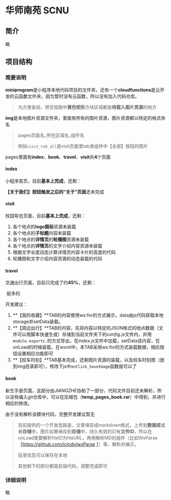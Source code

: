 # 华师南苑 SCNU

## 简介

略

## 项目结构

### 简要说明

**miniprogram**是小程序本地代码项目的文件夹，还有一个**cloudfunctions**是云开发的云函数文件夹，因为暂时没有云函数，所以没有加入代码仓库。

> 为方便查阅，预览视图中**黄色矩形**方块区域都是**待载入图片资源**的地方

**img**是本地图片资源文件夹，里面有所有的图片资源，图片资源都以特定的格式命名

>pages页面名\_所在区域名\_组件名
>
>例如`visit_tab_all`是visit页面里tab类组件中【全部】按钮的图片

pages里面有**index**、**book**、**travel**、**visit**共**4**个页面

#### index

小程序首页，目前**基本上完成**，还剩：

​	**【关于我们】**按钮触发之后的**“关于”页面**还未完成

#### visit

校园导览页面，目前**基本上完成**，还剩：

1. 各个地点的**logo图标**资源未装载
2. 各个地点的**子标题**内容未装载
3. 各个地点的**详情页**的**轮播图**资源未装载
4. 各个地点的**详情页**的文字介绍内容资源未装载
5. 根据文字长度动态计算详情页内容卡片的高度的代码
6. 轮播图和文字介绍内容资源的动态装载的代码

#### travel

交通出行页面，目前只完成了约**45%**，还剩：

​	挺多的

开发建议：

1. **【我的收藏】**TAB的内容使用wx:for的方式展示，data由js代码获取本地storage并setData装载。
2. **【周边出行】**TAB的内容，先将内容以特定的JSON格式的地点数据（文件可以用脚本快速生成）存储到当前文件夹下的*config.js*文件内，并用`module.exports.`的方式导出，在*index.js*文件中加载，setData该内容，在onLoad的时候装载，在wxml中，本TAB采用wx:for的方式装载数据，相应按钮设置相应功能即可
3. **【校车时刻】**TAB基本完成，还剩图片资源的装载，以及校车时刻图（放到img目录即可），修改下js中`onClick_SaveImage`函数就可以了

#### book

新生手册页面，这部分由*JIANGZHE*协助了一部分，代码文件目前还未解析，所以没有编入git仓库中，可以在压缩包（**temp_pages_book.rar**）中得到，并进行相应的修改。

由于没有解析该模块代码，完整开发建议暂无

> 目前提供的一个开发思路是，文章保存成markdown格式，上传到**数据库**或者**存储**中，图片如果保存到**存储**中，持久有效的只有**文件ID**，所以在onLoad里要解析fileID为fileURL，再用解析MD的组件（比如WxParse【https://github.com/icindy/wxParse 】）等，解析并展示。
>
> 目录信息可以保存在本地
>
> 其他剩下的部分都是前端代码，调整完成即可

### 详细说明

略
